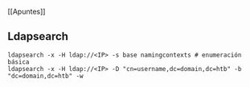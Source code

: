 [[Apuntes]]
## Ldapsearch

```
ldapsearch -x -H ldap://<IP> -s base namingcontexts # enumeración básica
ldapsearch -x -H ldap://<IP> -D "cn=username,dc=domain,dc=htb" -b "dc=domain,dc=htb" -w 
```